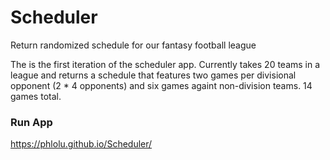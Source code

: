 # Scheduler
Return randomized schedule for our fantasy football league

The is the first iteration of the scheduler app. Currently takes 20 teams in a league and returns a schedule that features two games per divisional opponent (2 * 4 opponents) and six games againt non-division teams. 14 games total.

### Run App
https://phlolu.github.io/Scheduler/
